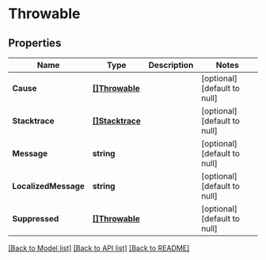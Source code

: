 # Throwable

## Properties
Name | Type | Description | Notes
------------ | ------------- | ------------- | -------------
**Cause** | [**[]Throwable**](Throwable.md) |  | [optional] [default to null]
**Stacktrace** | [**[]Stacktrace**](Stacktrace.md) |  | [optional] [default to null]
**Message** | **string** |  | [optional] [default to null]
**LocalizedMessage** | **string** |  | [optional] [default to null]
**Suppressed** | [**[]Throwable**](Throwable.md) |  | [optional] [default to null]

[[Back to Model list]](../README.md#documentation-for-models) [[Back to API list]](../README.md#documentation-for-api-endpoints) [[Back to README]](../README.md)

